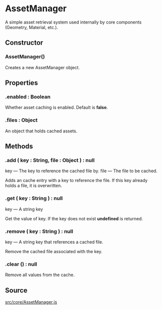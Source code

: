 # AssetManager

A simple asset retrieval system used internally by core components (Geometry, Material, etc.).

## Constructor

### AssetManager()
Creates a new AssetManager object.

## Properties

### .<a>enabled</a> : <span class="param">Boolean</span>
Whether asset caching is enabled. Default is **false**.

### .<a>files</a> : <span class="param">Object</span>
An object that holds cached assets.

## Methods

### .<a>add</a> ( key : <span class="param">String</span>, file : <span class="param">Object</span> ) : <span class="param">null</span>
key — The key to reference the cached file by.
file — The file to be cached.

Adds an cache entry with a key to reference the file. If this key already holds a file, it is overwritten.

### .<a>get</a> ( key : <span class="param">String</span> ) : <span class="param">null</span>
key — A string key

Get the value of key. If the key does not exist **undefined** is returned.

### .<a>remove</a> ( key : <span class="param">String</span> ) : <span class="param">null</span>
key — A string key that references a cached file.

Remove the cached file associated with the key.

### .<a>clear</a> () : <span class="param">null</span>
Remove all values from the cache.

## Source
[src/core/AssetManager.js](https://github.com/Cloud9c/taro/blob/master/src/core/AssetManager.js)
